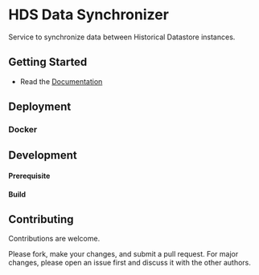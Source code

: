 # HDS Data Synchronizer
<!-- Short description of the project. -->

Service to synchronize data between Historical Datastore instances. 


## Getting Started
<!-- Explanation on where to start. Short description or links. -->

* Read the [Documentation](https://github.com/linksmart/hds-data-synchronizer/wiki)

## Deployment
<!-- Deployment/Installation instructions. If this is software library, change this section to "Usage" and give usage examples -->

### Docker


## Development


#### Prerequisite


#### Build


## Contributing
Contributions are welcome. 

Please fork, make your changes, and submit a pull request. For major changes, please open an issue first and discuss it with the other authors.
